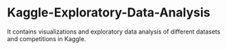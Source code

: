# Kaggle-Exploratory-Data-Analysis
It contains visualizations and exploratory data analysis of different datasets and competitions in Kaggle.
